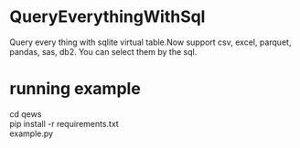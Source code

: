 # QueryEverythingWithSql
Query every thing with sqlite virtual table.Now support csv, excel, parquet, pandas, sas, db2. You can select them by the sql.

# running example
cd qews  
  pip install -r requirements.txt  
  example.py

